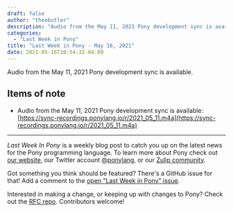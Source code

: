 ```yaml
---
draft: false
author: "theobutler"
description: "Audio from the May 11, 2021 Pony development sync is available."
categories:
  - "Last Week in Pony"
title: "Last Week in Pony - May 16, 2021"
date: 2021-05-16T10:54:32-04:00
---
```


Audio from the May 11, 2021 Pony development sync is available.
<!-- more -->

## Items of note

- Audio from the May 11, 2021 Pony development sync is available: [https://sync-recordings.ponylang.io/r/2021_05_11.m4a](https://sync-recordings.ponylang.io/r/2021_05_11.m4a)

---

_Last Week In Pony_ is a weekly blog post to catch you up on the latest news for the Pony programming language. To learn more about Pony check out [our website](https://ponylang.io), our Twitter account [@ponylang](https://twitter.com/ponylang), or our [Zulip community](https://ponylang.zulipchat.com).

Got something you think should be featured? There's a GitHub issue for that! Add a comment to the [open "Last Week in Pony" issue](https://github.com/ponylang/ponylang.github.io/issues?q=is%3Aissue+is%3Aopen+label%3Alast-week-in-pony).

Interested in making a change, or keeping up with changes to Pony? Check out the [RFC repo](https://github.com/ponylang/rfcs). Contributors welcome!

